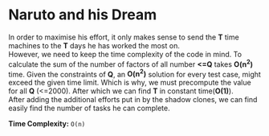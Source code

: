 # Naruto and his Dream

In order to maximise his effort, it only makes sense to send the **T** time machines to the **T** days he has worked the most on.\
However, we need to keep the time complexity of the code in mind. To calculate the sum of the number of factors of all number **<=Q** takes **O(n<sup>2</sup>)** time. Given the constraints of **Q**, an **O(n<sup>2</sup>)** solution for every test case, might exceed the given time limit.
Which is why, we must precompute the value for all **Q** (<=2000). After which we can find **T** in constant time(**O(1)**).\
After adding the additional efforts put in by the shadow clones, we can find easily find the number of tasks he can complete.

**Time Complexity:** `O(n)`